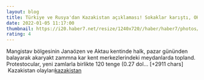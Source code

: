 ```yaml
--- 
layout: blog
title: Türkiye ve Rusya'dan Kazakistan açıklaması! Sokaklar karıştı, OHAL ilan edildi
date: 2022-01-05 11:17:00
thumbnail: https://i20.haber7.net/resize/1240x720//haber/haber7/photos/2022/01/zam_karari_sonrasi_kazakistanda_sokaklar_karisti_1641300899_5055.jpg
rating: 4
---
```

Mangistav bölgesinin Janaözen ve Aktau kentinde halk, pazar gününden balayarak akaryakt zammna kar kent merkezlerindeki meydanlarda topland.
Protestocular, yeni zamlarla birlikte 120 tenge (0.27 dol… [+2911 chars]</br>&nbsp;Kazakistan olayları<a href="https://www.dental-ilan.org/">kazakistan</a>
